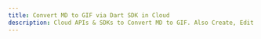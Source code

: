 ---title: Convert MD to GIF via Dart SDK in Clouddescription: Cloud APIs & SDKs to Convert MD to GIF. Also Create, Edit & Render Microsoft Word & OpenOffice documents in the Cloud.---